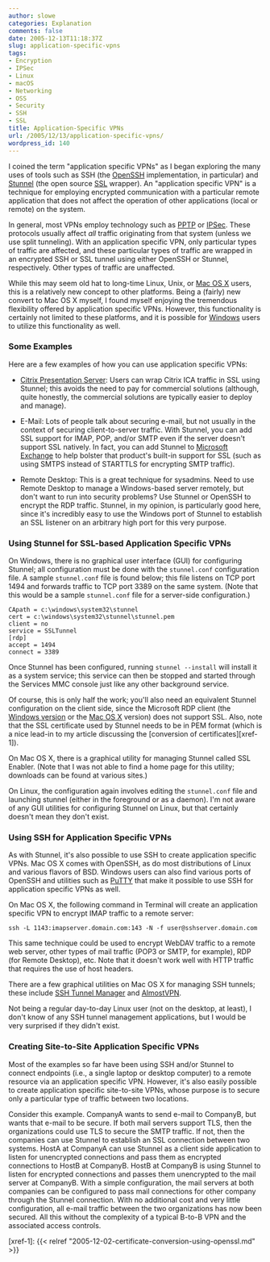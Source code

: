 ```yaml
---
author: slowe
categories: Explanation
comments: false
date: 2005-12-13T11:18:37Z
slug: application-specific-vpns
tags:
- Encryption
- IPSec
- Linux
- macOS
- Networking
- OSS
- Security
- SSH
- SSL
title: Application-Specific VPNs
url: /2005/12/13/application-specific-vpns/
wordpress_id: 140
---
```


I coined the term "application specific VPNs" as I began exploring the many uses of tools such as SSH (the [OpenSSH][1] implementation, in particular) and [Stunnel][2] (the open source [SSL][3] wrapper). An "application specific VPN" is a technique for employing encrypted communication with a particular remote application that does not affect the operation of other applications (local or remote) on the system.

In general, most VPNs employ technology such as [PPTP][4] or [IPSec][5]. These protocols usually affect _all_ traffic originating from that system (unless we use split tunneling). With an application specific VPN, only particular types of traffic are affected, and these particular types of traffic are wrapped in an encrypted SSH or SSL tunnel using either OpenSSH or Stunnel, respectively. Other types of traffic are unaffected.

While this may seem old hat to long-time Linux, Unix, or [Mac OS X][6] users, this is a relatively new concept to other platforms. Being a (fairly) new convert to Mac OS X myself, I found myself enjoying the tremendous flexibility offered by application specific VPNs. However, this functionality is certainly not limited to these platforms, and it is possible for [Windows][7] users to utilize this functionality as well.

### Some Examples

Here are a few examples of how you can use application specific VPNs:

* [Citrix Presentation Server][8]: Users can wrap Citrix ICA traffic in SSL using Stunnel; this avoids the need to pay for commercial solutions (although, quite honestly, the commercial solutions are typically easier to deploy and manage).

* E-Mail: Lots of people talk about securing e-mail, but not usually in the context of securing client-to-server traffic. With Stunnel, you can add SSL support for IMAP, POP, and/or SMTP even if the server doesn't support SSL natively. In fact, you can add Stunnel to [Microsoft Exchange][9] to help bolster that product's built-in support for SSL (such as using SMTPS instead of STARTTLS for encrypting SMTP traffic).

* Remote Desktop: This is a great technique for sysadmins. Need to use Remote Desktop to manage a Windows-based server remotely, but don't want to run into security problems? Use Stunnel or OpenSSH to encrypt the RDP traffic. Stunnel, in my opinion, is particularly good here, since it's incredibly easy to use the Windows port of Stunnel to establish an SSL listener on an arbitrary high port for this very purpose.

### Using Stunnel for SSL-based Application Specific VPNs

On Windows, there is no graphical user interface (GUI) for configuring Stunnel; all configuration must be done with the `stunnel.conf` configuration file. A sample `stunnel.conf` file is found below; this file listens on TCP port 1494 and forwards traffic to TCP port 3389 on the same system.  (Note that this would be a sample `stunnel.conf` file for a server-side configuration.)

    CApath = c:\windows\system32\stunnel
    cert = c:\windows\system32\stunnel\stunnel.pem
    client = no
    service = SSLTunnel
    [rdp]
    accept = 1494
    connect = 3389

Once Stunnel has been configured, running `stunnel --install` will install it as a system service; this service can then be stopped and started through the Services MMC console just like any other background service.

Of course, this is only half the work; you'll also need an equivalent Stunnel configuration on the client side, since the Microsoft RDP client (the [Windows version][10] or the [Mac OS X][11] version) does not support SSL. Also, note that the SSL certificate used by Stunnel needs to be in PEM format (which is a nice lead-in to my article discussing the [conversion of certificates][xref-1]).

On Mac OS X, there is a graphical utility for managing Stunnel called SSL Enabler. (Note that I was not able to find a home page for this utility; downloads can be found at various sites.)

On Linux, the configuration again involves editing the `stunnel.conf` file and launching stunnel (either in the foreground or as a daemon). I'm not aware of any GUI utilities for configuring Stunnel on Linux, but that certainly doesn't mean they don't exist.

### Using SSH for Application Specific VPNs

As with Stunnel, it's also possible to use SSH to create application specific VPNs. Mac OS X comes with OpenSSH, as do most distributions of Linux and various flavors of BSD. Windows users can also find various ports of OpenSSH and utilities such as [PuTTY][13] that make it possible to use SSH for application specific VPNs as well.

On Mac OS X, the following command in Terminal will create an application specific VPN to encrypt IMAP traffic to a remote server:

    ssh -L 1143:imapserver.domain.com:143 -N -f user@sshserver.domain.com

This same technique could be used to encrypt WebDAV traffic to a remote web server, other types of mail traffic (POP3 or SMTP, for example), RDP (for Remote Desktop), etc. Note that it doesn't work well with HTTP traffic that requires the use of host headers.

There are a few graphical utilities on Mac OS X for managing SSH tunnels; these include [SSH Tunnel Manager][14] and [AlmostVPN][15].

Not being a regular day-to-day Linux user (not on the desktop, at least), I don't know of any SSH tunnel management applications, but I would be very surprised if they didn't exist.

### Creating Site-to-Site Application Specific VPNs

Most of the examples so far have been using SSH and/or Stunnel to connect endpoints (i.e., a single laptop or desktop computer) to a remote resource via an application specific VPN. However, it's also easily possible to create application specific site-to-site VPNs, whose purpose is to secure only a particular type of traffic between two locations.

Consider this example. CompanyA wants to send e-mail to CompanyB, but wants that e-mail to be secure. If both mail servers support TLS, then the organizations could use TLS to secure the SMTP traffic. If not, then the companies can use Stunnel to establish an SSL connection between two systems. HostA at CompanyA can use Stunnel as a client side application to listen for unencrypted connections and pass them as encrypted connections to HostB at CompanyB. HostB at CompanyB is using Stunnel to listen for encrypted connections and passes them unencrypted to the mail server at CompanyB. With a simple configuration, the mail servers at both companies can be configured to pass mail connections for other company through the Stunnel connection. With no additional cost and very little configuration, all e-mail traffic between the two organizations has now been secured. All this without the complexity of a typical B-to-B VPN and the associated access controls.


[1]: http://www.openssh.org/
[2]: http://stunnel.mirt.net/index.html
[3]: http://en.wikipedia.org/wiki/Secure_Sockets_Layer
[4]: http://en.wikipedia.org/wiki/PPTP
[5]: http://en.wikipedia.org/wiki/Ipsec
[6]: http://www.apple.com/macosx/
[7]: http://www.microsoft.com/windows/
[8]: http://www.citrix.com/English/ps2/products/product.asp?contentID=186&ntref=PROHOME_Main
[9]: http://www.microsoft.com/exchange/default.mspx
[10]: http://www.microsoft.com/downloads/details.aspx?FamilyID=80111f21-d48d-426e-96c2-08aa2bd23a49&DisplayLang=en
[11]: http://www.microsoft.com/mac/otherproducts/otherproducts.aspx?pid=remotedesktopclient
[13]: http://www.chiark.greenend.org.uk/~sgtatham/putty/
[14]: http://projects.tynsoe.org/en/stm/
[15]: http://www.leapingbytes.com/almostvpn
[xref-1]: {{< relref "2005-12-02-certificate-conversion-using-openssl.md" >}}
